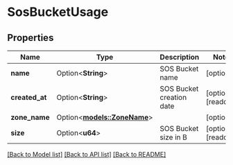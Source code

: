 # SosBucketUsage

## Properties

Name | Type | Description | Notes
------------ | ------------- | ------------- | -------------
**name** | Option<**String**> | SOS Bucket name | [optional]
**created_at** | Option<**String**> | SOS Bucket creation date | [optional][readonly]
**zone_name** | Option<[**models::ZoneName**](zone-name.md)> |  | [optional]
**size** | Option<**u64**> | SOS Bucket size in B | [optional][readonly]

[[Back to Model list]](../README.md#documentation-for-models) [[Back to API list]](../README.md#documentation-for-api-endpoints) [[Back to README]](../README.md)


